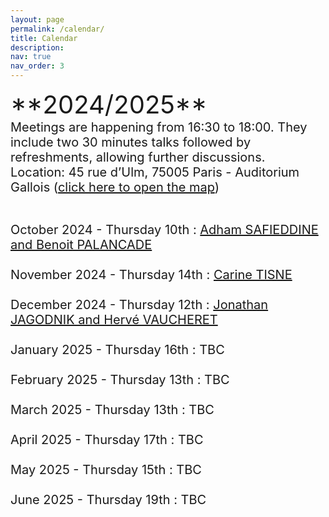 ```yaml
---
layout: page
permalink: /calendar/
title: Calendar
description:
nav: true
nav_order: 3
---
```

<span style="font-size: 40px;">
**2024/2025** <br>
<span style="font-size: 20px;">
Meetings are happening from 16:30 to 18:00. They include two 30 minutes talks followed by refreshments, allowing further discussions.<br>

<span style="font-size: 20px;">
Location:  45 rue d’Ulm, 75005 Paris - Auditorium Gallois (<a href="/assets/images/map.jpeg" target="_blank">click here to open the map</a>) <br><br>


October 2024 - Thursday 10th : [Adham SAFIEDDINE and Benoit PALANCADE](/speakers/October/) <br><br> 
November 2024 - Thursday 14th : [Carine TISNE](/speakers/November/) <br><br> 
December 2024 - Thursday 12th : [Jonathan JAGODNIK and Hervé VAUCHERET](/speakers/December/) <br><br>
January 2025 - Thursday 16th : TBC <br><br> 
February 2025 - Thursday 13th : TBC <br><br> 
March 2025 - Thursday 13th : TBC <br><br>
April 2025 - Thursday 17th : TBC <br><br> 
May 2025 - Thursday 15th : TBC <br><br>
June 2025 - Thursday 19th : TBC <br><br><br><br>




